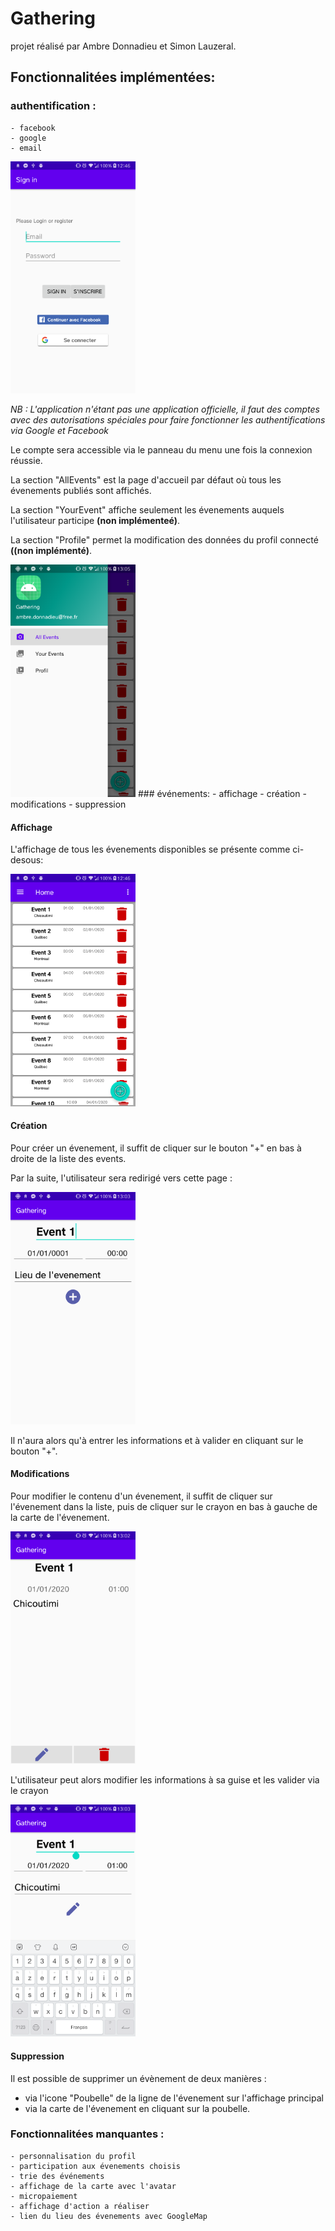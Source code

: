 # Gathering

projet réalisé par Ambre Donnadieu et Simon Lauzeral.   

## Fonctionnalitées implémentées:

### authentification : 	
	- facebook
	- google
	- email
		
<img src="https://github.com/AmbreDonnadieu/ProjetMobile/blob/master/ReadmeImg/Connect.png" width="200">

*NB : L'application n'étant pas une application officielle, il faut des comptes avec des autorisations spéciales pour faire fonctionner les authentifications via Google et Facebook*

Le compte sera accessible via le panneau du menu une fois la connexion réussie.

La section "AllEvents" est la page d'accueil par défaut où tous les évenements publiés sont affichés.

La section "YourEvent" affiche seulement les évenements auquels l'utilisateur participe **(non implémenteé)**.

La section "Profile" permet la modification des données du profil connecté **((non implémenté)**.

<img src="https://github.com/AmbreDonnadieu/ProjetMobile/blob/master/ReadmeImg/ProfileMenu.png" width="200">
### événements: 
	- affichage
	- création
	- modifications
	- suppression

#### Affichage
L'affichage de tous les évenements disponibles se présente comme ci-desous: 

<img src="https://github.com/AmbreDonnadieu/ProjetMobile/blob/master/ReadmeImg/AllEvents.png" width="200">

#### Création
Pour créer un évenement, il suffit de cliquer sur le bouton "+" en bas à droite de la liste des events. 

Par la suite, l'utilisateur sera redirigé vers cette page :

<img src="https://github.com/AmbreDonnadieu/ProjetMobile/blob/master/ReadmeImg/AddEvent.png" width="200">

Il n'aura alors qu'à entrer les informations et à valider en cliquant sur le bouton "+".

#### Modifications
Pour modifier le contenu d'un évenement, il suffit de cliquer sur l'évenement dans la liste, puis de cliquer sur le crayon en bas à gauche de la carte de l'évenement.

<img src="https://github.com/AmbreDonnadieu/ProjetMobile/blob/master/ReadmeImg/ShowEvent.png" width="200">

L'utilisateur peut alors modifier les informations à sa guise et les valider via le crayon

<img src="https://github.com/AmbreDonnadieu/ProjetMobile/blob/master/ReadmeImg/ModifyEvent.png" width="200">

#### Suppression 
Il est possible de supprimer un évènement de deux manières : 
- via l'icone "Poubelle" de la ligne de l'évenement sur l'affichage principal
- via la carte de l'évenement en cliquant sur la poubelle.

### Fonctionnalitées manquantes : 	
	- personnalisation du profil
	- participation aux évenements choisis
	- trie des événements
	- affichage de la carte avec l'avatar
	- micropaiement 
	- affichage d'action a réaliser
	- lien du lieu des évenements avec GoogleMap
						





